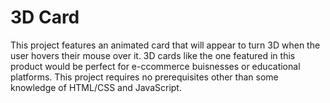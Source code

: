 # 3D Card
This project features an animated card that will appear to turn 3D when the user hovers their mouse over it. 3D cards like the one featured in this product would be perfect for e-ccommerce buisnesses or educational platforms. This project requires no prerequisites other than some knowledge of HTML/CSS and JavaScript. 
